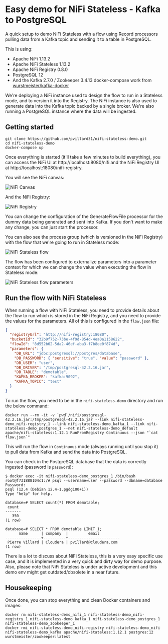 # Easy demo for NiFi Stateless - Kafka to PostgreSQL

A quick setup to demo NiFi Stateless with a flow using Record processors pulling data from a Kafka topic and sending it to a table in PostgreSQL.

This is using:
- Apache NiFi 1.13.2
- Apache NiFi Stateless 1.13.2
- Apache NiFi Registry 0.8.0
- PostgreSQL 12
- And the Kafka 2.7.0 / Zookeeper 3.4.13 docker-compose work from [wurstmeister/kafka-docker](https://github.com/wurstmeister/kafka-docker)

We're deploying a NiFi instance used to design the flow to run in a Stateless mode, and to version it into the Registry. The NiFi instance is also used to generate data into the Kafka topic backed by a single broker. We're also running a PostgreSQL instance where the data will be ingested.

## Getting started

````
git clone https://github.com/pvillard31/nifi-stateless-demo.git
cd nifi-stateless-demo
docker-compose up
````

Once everything is started (it'll take a few minutes to build everything), you can access the NiFi UI at http://localhost:8080/nifi and the NiFi Registry UI at http://localhost:18080/nifi-registry.

You will see the NiFi canvas:

![NiFi Canvas](./images/nifi-canvas.png)

And the NiFi Registry:

![NiFi Registry](./images/nifi-registry.png)

You can change the configuration of the GenerateFlowFile processor for the dummy data being generated and sent into Kafka. If you don't want to make any change, you can just start the processor.

You can also see the process group (which is versioned in the NiFi Registry) with the flow that we're going to run in Stateless mode:

![NiFi Stateless flow](./images/nifi-flow-stateless.png)

The flow has been configured to externalize parameters into a parameter context for which we can change the value when executing the flow in Stateless mode:

![NiFi Stateless flow parameters](./images/nifi-flow-parameters.png)

## Run the flow with NiFi Stateless

When running a flow with NiFi Stateless, you need to provide details about the flow to run which is stored in the NiFi Registry, and you need to provide the values for the parameters. All of this is configured in the ``flow.json`` file:

````json
{
  "registryUrl": "http://nifi-registry:18080",
  "bucketId": "32b9f752-73be-4f9d-854d-4ea0a1158622",
  "flowId": "8d552b62-5da2-46ef-aba3-f7b8ee0f874d",
  "parameters": {
    "DB_URL": "jdbc:postgresql://postgres/database",
    "DB_PASSWORD": { "sensitive": "true", "value": "password" },
    "DB_USER": "user",
    "DB_DRIVER": "/tmp/postgresql-42.2.16.jar",
    "DB_TABLE": "demotable",
    "KAFKA_BROKER": "kafka:9092",
    "KAFKA_TOPIC": "test"
  }
}
````

To run the flow, you need to be in the ``nifi-stateless-demo`` directory and run the below command:

````
docker run --rm -it -v `pwd`/nifi/postgresql-42.2.16.jar:/tmp/postgresql-42.2.16.jar --link nifi-stateless-demo_nifi-registry_1 --link nifi-stateless-demo_kafka_1 --link nifi-stateless-demo_postgres_1 --net nifi-stateless-demo_default apache/nifi-stateless:1.12.1 RunFromRegistry Continuous --json "`cat flow.json`"
````

This will run the flow in ``Continuous`` mode (always running until you stop it) to pull data from Kafka and send the data into PostgreSQL.

You can check in the PostgreSQL database that the data is correctly ingested (password is ``password``):

````
$ docker exec -it nifi-stateless-demo_postgres_1 /bin/bash
root@f731888104c1:/# psql --username=user --password --dbname=database
Password: 
psql (12.4 (Debian 12.4-1.pgdg100+1))
Type "help" for help.

database=# SELECT count(*) FROM demotable;
 count 
-------
   350
(1 row)

database=# SELECT * FROM demotable LIMIT 1;
      name      | company  |         email         
----------------+----------+-----------------------
 Pierre Villard | Cloudera | pvillard@cloudera.com
(1 row)

````

There is a lot to discuss about NiFi Stateless, this is a very easy specific use case, and it is implemented in a very quick and dirty way for demo purpose. Also, please note that NiFi Stateless is under active development and this demo env might get outdated/obsolete in a near future.

## Housekeeping

Once done, you can stop everything and clean Docker containers and images:

````
docker rm nifi-stateless-demo_nifi_1 nifi-stateless-demo_nifi-registry_1 nifi-stateless-demo_kafka_1 nifi-stateless-demo_postgres_1 nifi-stateless-demo_zookeeper_1
docker rmi nifi-stateless-demo_nifi-registry nifi-stateless-demo_nifi nifi-stateless-demo_kafka apache/nifi-stateless:1.12.1 postgres:12 wurstmeister/zookeeper:latest
````
